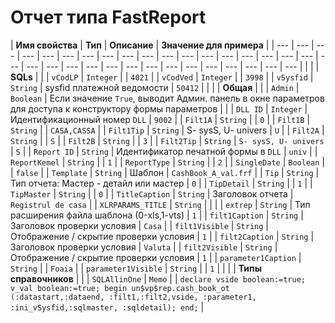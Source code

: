 # Отчет типа FastReport

| **Имя свойства** | **Тип** | **Описание** | **Значение для примера** |
| --- | --- | --- | --- | --- | --- | --- | --- | --- | --- | --- | --- | --- | --- | --- | --- | --- | --- | --- | --- | --- | --- | --- | --- | --- | --- | --- | --- | --- | --- | --- | --- | --- |
|  |  | **SQLs** |   |
| `vCodLP` | `Integer` |  | `4021` |
| `vCodVed` | `Integer` |  | `3998` |
| `vSysfid` | `String` | sysfid платежной ведомости | `50412` |
|   |    | **Общая** |   |
| `Admin` | `Boolean` | Если значение `True`, выводит Админ. панель в окне параметров для доступа к конструктору формы параметров |   |
| `DLL ID` | `Integer` | Идентификационный номер `DLL` | `9002` |
| `Filt1A` | `String` |   | `0` |
| `Filt1B` | `String` |   | `CASA,CASSA` |
| `Filt1Tip` | `String` | S- sysS, U- univers | `U` |
| `Filt2A` | `String` |   | `S` |
| `Filt2B` | `String` |  | `3` |
| `Filt2Tip` | `String` | `S- sysS, U- univers` | `S` |
| `Report ID` | `String` | Идентификатор печатной формы в `DLL` | `univ` |
| `ReportKemel` | `String` |   | `1` |
| `ReportType` | `String` |   | `2` |
| `SingleDate` | `Boolean` |   | `false` |
| `Template` | `String` | Шаблон | `CashBook_A_val.frf` |
| `Tip` | `String` | Тип отчета: Мастер - детайл или мастер | `0` |
| `TipDetail` | `String` |   | `1` |
| `TipMaster` | `String` |   | `0` |
| `TitleCaption` | `String` | Заголовок отчета | `Registrul de casa` |
| `XLRPARAMS_TITLE` | `String` |   |   |
| `extrep` | `String` | Тип расширения файла шаблона \(0-xls,1-vts\) | `1` |
| `filt1Caption` | `String` | Заголовок проверки условия | `Casa` |
| `filt1Visible` | `String` | Отображение / скрытие проверки условия | `1` |
| `filt2Caption` | `String` | Заголовок проверки условия | `Valuta` |
| `filt2Visible` | `String` | Отображение / скрытие проверки условия | `1` |
| `parameter1Caption` | `String` |   | `Foaia` |
| `parameter1Visible` | `String` |   | `1` |
|   |   | **Типы справочников** |   |
| `SQLAllinOne` | `Memo` |   | `declare vside boolean:=true; v_val boolean:=true; begin un$vp$rep.cash_book_ot                             (:datastart,:dataend, :filt1,:filt2,vside, :parameter1, :ini_vSysfid,:sqlmaster, :sqldetail); end;` |

